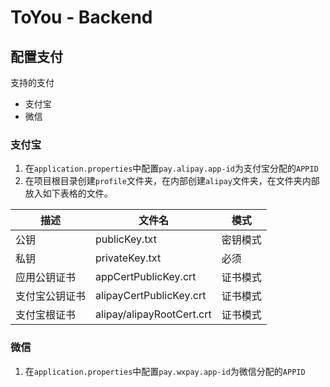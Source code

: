 # ToYou - Backend

## 配置支付

支持的支付

- 支付宝
- 微信

### 支付宝

1. 在`application.properties`中配置`pay.alipay.app-id`为支付宝分配的`APPID`
2. 在项目根目录创建`profile`文件夹，在内部创建`alipay`文件夹，在文件夹内部放入如下表格的文件。

| 描述      | 文件名                       | 模式   |
|---------|---------------------------|------|
| 公钥      | publicKey.txt             | 密钥模式 |
| 私钥      | privateKey.txt            | 必须   |
| 应用公钥证书  | appCertPublicKey.crt      | 证书模式 |
| 支付宝公钥证书 | alipayCertPublicKey.crt   | 证书模式 |
| 支付宝根证书  | alipay/alipayRootCert.crt | 证书模式 |

### 微信

1. 在`application.properties`中配置`pay.wxpay.app-id`为微信分配的`APPID`